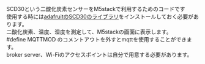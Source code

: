 SCD30という二酸化炭素センサーをM5stackで利用するためのコードです<br>
使用する時には[adafruitのSCD30のライブラリ](https://github.com/adafruit/Adafruit_SCD30)をインストールしておく必要があります。
<br>
二酸化炭素、温度、湿度を測定して、M5stackの画面に表示します。<br>
#define MQTTMOD のコメントアウトを外すとmqttを使用することができます。<br>
broker server、Wi-Fiのアクセスポイントは自分で用意する必要があります。<br>


